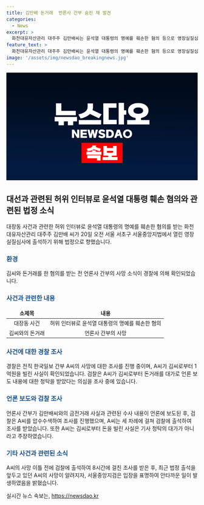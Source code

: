 ```yaml
---
title: 김만배 돈거래  언론사 간부 숨진 채 발견
categories:
  - News
excerpt: >
  화천대유자산관리 대주주 김만배씨는 윤석열 대통령의 명예를 훼손한 혐의 등으로 영장실질심사를 위해 법정 출석하였다. 전 한국일보 간부 A씨가 사망한 것으로 확인되었으며, 그는 김씨로부터 금전을 빌려온 사실이 있었으며, 김씨와의 돈거래로 인한 기사 청탁 혐의를 부인했다. A씨의 사망 후 서울중앙지검은 애도의 뜻을 밝히고, 한국일보는 A씨를 지난 1월 해고한 바 있다. A씨는 패소한 해고 무효 소송에서도 김씨와의 거래를 정상적인 금전소비대차 계약이라 주장했지만, 1심 재판부는 원고 패소를 선언했다.
feature_text: >
  화천대유자산관리 대주주 김만배씨는 윤석열 대통령의 명예를 훼손한 혐의 등으로 영장실질심사를 위해 법정 출석하였다. 전 한국일보 간부 A씨가 사망한 것으로 확인되었으며, 그는 김씨로부터 금전을 빌려온 사실이 있었으며, 김씨와의 돈거래로 인한 기사 청탁 혐의를 부인했다. A씨의 사망 후 서울중앙지검은 애도의 뜻을 밝히고, 한국일보는 A씨를 지난 1월 해고한 바 있다. A씨는 패소한 해고 무효 소송에서도 김씨와의 거래를 정상적인 금전소비대차 계약이라 주장했지만, 1심 재판부는 원고 패소를 선언했다.
image: '/assets/img/newsdao_breakingnews.jpg'
---
```


<p><img src="/assets/img/newsdao_breakingnews.jpg" alt="pcversion 속보" /></p>

<h2 style="margin-top:30px" data-ke-size="size26">대선과 관련된 허위 인터뷰로 윤석열 대통령 훼손 혐의와 관련된 법정 소식</h2>

<p data-ke-size="size16">대장동 사건과 관련한 허위 인터뷰로 윤석열 대통령의 명예를 훼손한 혐의를 받는 화천대유자산관리 대주주 김만배 씨가 20일 오전 서울 서초구 서울중앙지법에서 열린 영장실질심사에 출석하기 위해 법정으로 향했습니다.</p>

<h3><b><span style="color: #1a5490;">환경</span></b></h3>

<p data-ke-size="size16">김씨와 돈거래를 한 혐의를 받는 전 언론사 간부의 사망 소식이 경찰에 의해 확인되었습니다.</p>

<h3><b><span style="color: #1a5490;">사건과 관련한 내용</span></b></h3>

<table>
<thead>
<tr>
<td style="text-align: center;"><b>소제목</b></td>
<td style="text-align: center;"><b>내용</b></td>
</tr>
</thead>
<tbody>
<tr>
<td style="text-align: center;">대장동 사건</td>
<td style="text-align: center;">허위 인터뷰로 윤석열 대통령의 명예를 훼손한 혐의</td>
</tr>
<tr>
<td style="text-align: center;">김씨와의 돈거래</td>
<td style="text-align: center;">언론사 간부의 사망</td>
</tr>
</tbody>
</table>

<h3><b><span style="color: #1a5490;">사건에 대한 경찰 조사</span></b></h3>

<p data-ke-size="size16">경찰은 전직 한국일보 간부 A씨의 사망에 대한 조사를 진행 중이며, A씨가 김씨로부터 1억원을 빌린 사실이 확인되었습니다. 검찰은 A씨가 김씨로부터 돈거래를 대가로 언론 보도 내용에 대한 청탁을 받았다는 의심을 조사 중에 있습니다.</p>

<h3><b><span style="color: #1a5490;">언론 보도와 검찰 조사</span></b></h3>

<p data-ke-size="size16">언론사 간부가 김만배씨와의 금전거래 사실과 관련된 수사 내용이 언론에 보도된 후, 검찰은 A씨를 압수수색하여 조사를 진행했으며, A씨는 세 차례에 걸쳐 검찰에 출석하여 조사를 받았습니다. 또한 A씨는 김씨로부터 돈을 빌린 사실은 기사 청탁의 대가가 아니라고 주장하였습니다.</p>

<h3><b><span style="color: #1a5490;">기타 사건과 관련된 소식</span></b></h3>

<p data-ke-size="size16">A씨의 사망 이틀 전에 검찰에 출석하여 8시간에 걸친 조사를 받은 후, 최근 법정 출석을 앞두고 있던 A씨의 사망이 알려지자, 서울중앙지검은 입장을 표명하여 안타까운 일이 발생하였음을 밝혔습니다.</p>
실시간 뉴스 속보는, <a href="https://newsdao.kr" rel="dofollow">https://newsdao.kr</a>


